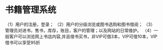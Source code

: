 # 书籍管理系统
（1）用户的注册，登录；
（2）用户的分级浏览或图书选购和图书借阅；
（3）管理员对进书，售书，库存，账目，客户的管理；以及网站的日常维护。
（4）一般客户可以浏览网上书店内容,并且借书买书，非VIP可借3本，VIP可借10本，VIP借书可以享受95折
